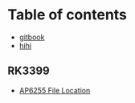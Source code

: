 # Table of contents

* [gitbook](README.md)
* [hihi](hihi.md)

## RK3399

* [AP6255 File Location](rk3399/untitled.md)


